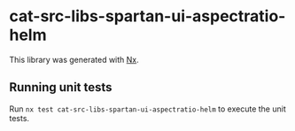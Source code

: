 # cat-src-libs-spartan-ui-aspectratio-helm

This library was generated with [Nx](https://nx.dev).


## Running unit tests

Run `nx test cat-src-libs-spartan-ui-aspectratio-helm` to execute the unit tests.

